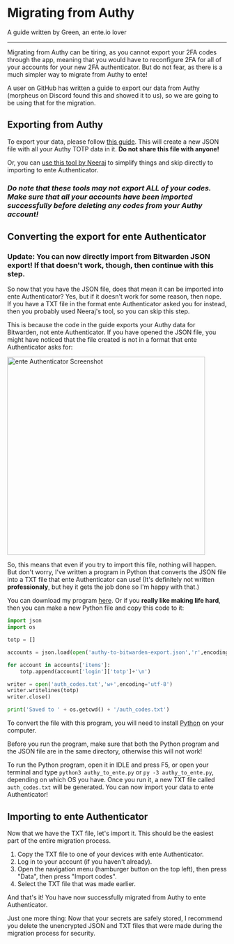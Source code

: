 # Migrating from Authy
A guide written by Green, an ente.io lover

---

Migrating from Authy can be tiring, as you cannot export your 2FA codes through the app, meaning that you would have to reconfigure 2FA for all of your accounts for your new 2FA authenticator. But do not fear, as there is a much simpler way to migrate from Authy to ente!

A user on GitHub has written a guide to export our data from Authy (morpheus on Discord found this and showed it to us), so we are going to be using that for the migration.

## Exporting from Authy
To export your data, please follow [this guide](https://gist.github.com/gboudreau/94bb0c11a6209c82418d01a59d958c93). This will create a new JSON file with all your Authy TOTP data in it. **Do not share this file with anyone!**

Or, you can [use this tool by Neeraj](https://github.com/ua741/authy-export/releases/tag/v0.0.4) to simplify things and skip directly to importing to ente Authenticator.
### *Do note that these tools may not export ALL of your codes. Make sure that all your accounts have been imported successfully before deleting any codes from your Authy account!*

## Converting the export for ente Authenticator
### Update: You can now directly import from Bitwarden JSON export! If that doesn't work, though, then continue with this step.
So now that you have the JSON file, does that mean it can be imported into ente Authenticator? Yes, but if it doesn't work for some reason, then nope. If you have a TXT file in the format ente Authenticator asked you for instead, then you probably used Neeraj's tool, so you can skip this step.

This is because the code in the guide exports your Authy data for Bitwarden, not ente Authenticator. If you have opened the JSON file, you might have noticed that the file created is not in a format that ente Authenticator asks for:

<img width="454" alt="ente Authenticator Screenshot" src="https://github.com/gweeeen/auth/assets/41323182/30566a69-cfa0-4de0-9f0d-95967d4c5cad">

So, this means that even if you try to import this file, nothing will happen. But don't worry, I've written a program in Python that converts the JSON file into a TXT file that ente Authenticator can use! (It's definitely not written **professionaly**, but hey it gets the job done so I'm happy with that.)

You can download my program [here](https://github.com/gweeeen/ducky/blob/main/duckys_other_stuff/authy_to_ente.py). Or if you **really like making life hard**, then you can make a new Python file and copy this code to it:

```py
import json
import os

totp = []

accounts = json.load(open('authy-to-bitwarden-export.json','r',encoding='utf-8'))

for account in accounts['items']:
    totp.append(account['login']['totp']+'\n')

writer = open('auth_codes.txt','w+',encoding='utf-8')
writer.writelines(totp)
writer.close()

print('Saved to ' + os.getcwd() + '/auth_codes.txt')
```

To convert the file with this program, you will need to install [Python](https://www.python.org/downloads/) on your computer.

Before you run the program, make sure that both the Python program and the JSON file are in the same directory, otherwise this will not work!

To run the Python program, open it in IDLE and press F5, or open your terminal and type `python3 authy_to_ente.py` or `py -3 authy_to_ente.py`, depending on which OS you have. Once you run it, a new TXT file called `auth_codes.txt` will be generated. You can now import your data to ente Authenticator!

## Importing to ente Authenticator
Now that we have the TXT file, let's import it. This should be the easiest part of the entire migration process.

1. Copy the TXT file to one of your devices with ente Authenticator.
2. Log in to your account (if you haven't already).
3. Open the navigation menu (hamburger button on the top left), then press "Data", then press "Import codes".
4. Select the TXT file that was made earlier.

And that's it! You have now successfully migrated from Authy to ente Authenticator.

Just one more thing: Now that your secrets are safely stored, I recommend you delete the unencrypted JSON and TXT files that were made during the migration process for security.

